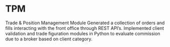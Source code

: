 # TPM
Trade &amp; Position Management Module
Generated a collection of orders and fills interacting with the front office through REST API’s. Implemented client validation and trade figuration modules in Python to evaluate commission due to a broker based on client category.
